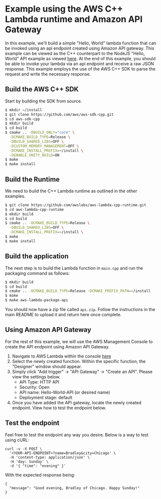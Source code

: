# Example using the AWS C++ Lambda runtime and Amazon API Gateway

In this example, we'll build a simple "Hello, World" lambda function that can be invoked using an api endpoint created using Amazon API gateway. This example can be viewed as the C++ counterpart to the NodeJS "Hello, World" API example as viewed [here](https://docs.aws.amazon.com/apigateway/latest/developerguide/api-gateway-create-api-as-simple-proxy-for-lambda.html). At the end of this example, you should be able to invoke your lambda via an api endpoint and receive a raw JSON response. This example employs the use of the AWS C++ SDK to parse the request and write the necessary response. 
 
## Build the AWS C++ SDK
Start by building the SDK from source.

```bash
$ mkdir ~/install
$ git clone https://github.com/aws/aws-sdk-cpp.git
$ cd aws-sdk-cpp
$ mkdir build
$ cd build
$ cmake .. -DBUILD_ONLY="core" \
  -DCMAKE_BUILD_TYPE=Release \
  -DBUILD_SHARED_LIBS=OFF \
  -DCUSTOM_MEMORY_MANAGEMENT=OFF \
  -DCMAKE_INSTALL_PREFIX=~/install \
  -DENABLE_UNITY_BUILD=ON
$ make
$ make install
```

## Build the Runtime
We need to build the C++ Lambda runtime as outlined in the other examples.

```bash
$ git clone https://github.com/awslabs/aws-lambda-cpp-runtime.git
$ cd aws-lambda-cpp-runtime
$ mkdir build
$ cd build
$ cmake .. -DCMAKE_BUILD_TYPE=Release \
  -DBUILD_SHARED_LIBS=OFF \
  -DCMAKE_INSTALL_PREFIX=~/install \
$ make
$ make install
```

## Build the application
The next step is to build the Lambda function in `main.cpp` and run the packaging command as follows:

```bash
$ mkdir build
$ cd build
$ cmake .. -DCMAKE_BUILD_TYPE=Release -DCMAKE_PREFIX_PATH=~/install
$ make
$ make aws-lambda-package-api
```

You should now have a zip file called `api.zip`. Follow the instructions in the main README to upload it and return here once complete.

## Using Amazon API Gateway 
For the rest of this example, we will use the AWS Management Console to create the API endpoint using Amazon API Gateway.

1. Navigate to AWS Lambda within the console [here](https://console.aws.amazon.com/lambda/home)   
1. Select the newly created function. Within the specific function, the "Designer" window should appear.   
1. Simply click "Add trigger" -> "API Gateway" -> "Create an API". Please view the settings below.
   * API Type: HTTP API
   * Security: Open
   * API name: Hello-World-API (or desired name)
   * Deployment stage: default
1. Once you have added the API gateway, locate the newly created endpoint. View how to test the endpoint below.

## Test the endpoint
Feel free to test the endpoint any way you desire. Below is a way to test using cURL: 

```
curl -v -X POST \
  '<YOUR-API-ENDPOINT>?name=Bradley&city=Chicago' \
  -H 'content-type: application/json' \
  -H 'day: Sunday' \
  -d '{ "time": "evening" }'
```

With the expected response being: 
```
{
  "message": "Good evening, Bradley of Chicago. Happy Sunday!"
}
```
